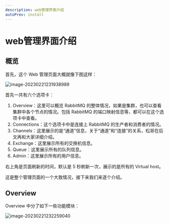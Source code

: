 ```yaml
---
description: web管理界面介绍
autoPrev: install
---
```


# web管理界面介绍

## 概览

首先，这个 Web 管理页面大概就像下图这样：

![image-20230221231938989](https://img.zxqs.top/image-20230221231938989.png)

首先一共有六个选项卡：

1. Overview：这里可以概览 RabbitMQ 的整体情况，如果是集群，也可以查看集群中各个节点的情况。包括 RabbitMQ 的端口映射信息等，都可以在这个选项卡中查看。
2. Connections：这个选项卡中是连接上 RabbitMQ 的生产者和消费者的情况。
3. Channels：这里展示的是“通道”信息，关于“通道”和“连接”的关系，松哥在后文再和大家详细介绍。
4. Exchange：这里展示所有的交换机信息。
5. Queue：这里展示所有的队列信息。
6. Admin：这里展示所有的用户信息。

右上角是页面刷新的时间，默认是 5 秒刷新一次，展示的是所有的 Virtual host。

这是整个管理页面的一个大致情况，接下来我们来逐个介绍。

## Overview

Overview 中分了如下一些功能模块：

![image-20230221232259040](https://img.zxqs.top/image-20230221232259040.png)

